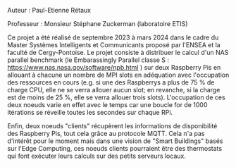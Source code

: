 Auteur : Paul-Etienne Rétaux

Professeur : Monsieur Stéphane Zuckerman (laboratoire ETIS)

Ce projet a été réalisé de septembre 2023 à mars 2024 dans le cadre du Master Systèmes Intelligents et Communicants proposé par l'ENSEA et la faculté de Cergy-Pontoise. 
Le projet consiste à distribuer le calcul d'un NAS parallel benchmark (le Embarassingly Parallel classe S : https://www.nas.nasa.gov/software/npb.html ) sur deux Raspberry Pis en allouant à chacune un nombre de MPI
slots en adéquation avec l'occupation des ressources en cours (e.g. si une des Raspberrys a plus de 75 % de charge CPU, elle ne se verra allouer aucun slot; en revanche, si la charge est de moins de 25 %, elle se verra allouer trois slots).
L'occupation de ces deux noeuds varie en effet avec le temps car une boucle for de 1000 itérations se réveille toutes les secondes sur chaque RPi. 

Enfin, deux noeuds "clients" récupèrent les informations de disponibilité des Raspberry Pis, tout cela grâce au protocole MQTT. Cela n'a pas d'intérêt pour le moment mais dans une vision de "Smart Buildings" 
basés sur l'Edge Computing, ces noeuds clients pourraient être des thermostats qui font exécuter leurs calculs sur des petits serveurs locaux.
